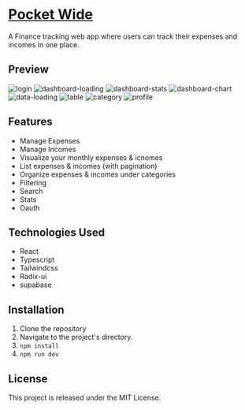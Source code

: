 # [Pocket Wide](https://pocket-wide.netlify.app/)

A Finance tracking web app where users can track their expenses and incomes in one place.

## Preview

![login](https://github.com/yacineahmaich/pocket-wide/assets/122209403/989ae93d-2343-47a6-a9a9-51fa1419c109)
![dashboard-loading](https://github.com/yacineahmaich/pocket-wide/assets/122209403/57b5774f-6b83-49a5-88a2-66ed5d608b3b)
![dashboard-stats](https://github.com/yacineahmaich/pocket-wide/assets/122209403/1bcb680f-e6c2-484d-b72f-7d953144b028)
![dashboard-chart](https://github.com/yacineahmaich/pocket-wide/assets/122209403/4bda5217-b8e1-43d1-8fd8-a8afca7e82e1)
![data-loading](https://github.com/yacineahmaich/pocket-wide/assets/122209403/95fcda21-60d2-4a0d-8788-913838983a86)
![table](https://github.com/yacineahmaich/pocket-wide/assets/122209403/6d4ddef4-6356-45d2-aec7-e2ecca2c8580)
![category](https://github.com/yacineahmaich/pocket-wide/assets/122209403/55f44289-76d2-4e32-8b96-389ccc55ac6d)
![profile](https://github.com/yacineahmaich/pocket-wide/assets/122209403/c9be5045-4e14-46f7-bae6-52550742c356)

## Features

- Manage Expenses
- Manage Incomes
- Visualize your monthly expenses & icnomes
- List expenses & incomes (with pagination)
- Organize expenses & incomes under categories
- Filtering
- Search
- Stats
- Oauth

## Technologies Used

- React
- Typescript
- Tailwindcss
- Radix-ui
- supabase

## Installation

1. Clone the repository
2. Navigate to the project's directory.
3. `npm install`
4. `npm run dev`

## License

This project is released under the MIT License.
